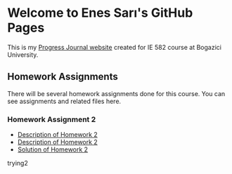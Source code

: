 # Welcome to Enes Sarı's GitHub Pages

This is my [Progress Journal website](https://bu-ie-582.github.io/fall21-enesssari/) created for IE 582 course at Bogazici University. 

## Homework Assignments
 
There will be several homework assignments done for this course. You can see assignments and related files here.


### Homework Assignment 2
* [Description of Homework 2](https://github.com/BU-IE-582/fall21-enesssari/blob/gh-pages/IE582_Fall21_Homework2.pdf)
* [Description of Homework 2](gh-pages/IE582_Fall21_Homework2.pdf)
* [Solution of Homework 2](https://bu-ie-582.github.io/GitHub/fall21-enesssari/Homework2.html)

trying2
